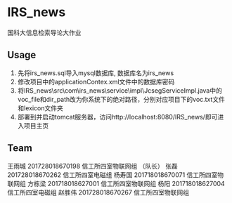 # IRS_news
国科大信息检索导论大作业

## Usage
1. 先将irs_news.sql导入mysql数据库, 数据库名为irs_news
2. 修改项目中的applicationContex.xml文件中的数据库密码
3. 将IRS_news\src\com\irs_news\service\impl\JcsegServiceImpl.java中的voc_file和dir_path改为你系统下的绝对路径，分别对应项目下的voc.txt文件和lexicon文件夹
4. 部署到并启动tomcat服务器，访问http://localhost:8080/IRS_news/即可进入项目主页

## Team
王雨城  201728018670198 信工所四室物联网组 （队长）
张磊      201728018670262 信工所四室电磁组
杨寿国  201718018670071 信工所四室物联网组
方栋梁  201718018627001 信工所四室物联网组
杨阳      201718018627004 信工所四室电磁组
赵胜伟  201728018670267 信工所四室物联网组
